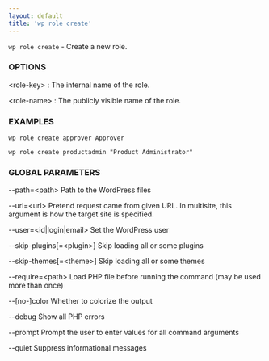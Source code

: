 ```yaml
---
layout: default
title: 'wp role create'
---
```


`wp role create` - Create a new role.

### OPTIONS

&lt;role-key&gt;
: The internal name of the role.

&lt;role-name&gt;
: The publicly visible name of the role.

### EXAMPLES

    wp role create approver Approver

    wp role create productadmin "Product Administrator"

### GLOBAL PARAMETERS

  --path=&lt;path&gt;
      Path to the WordPress files

  --url=&lt;url&gt;
      Pretend request came from given URL. In multisite, this argument is how the target site is specified.

  --user=&lt;id|login|email&gt;
      Set the WordPress user

  --skip-plugins[=&lt;plugin&gt;]
      Skip loading all or some plugins

  --skip-themes[=&lt;theme&gt;]
      Skip loading all or some themes

  --require=&lt;path&gt;
      Load PHP file before running the command (may be used more than once)

  --[no-]color
      Whether to colorize the output

  --debug
      Show all PHP errors

  --prompt
      Prompt the user to enter values for all command arguments

  --quiet
      Suppress informational messages



